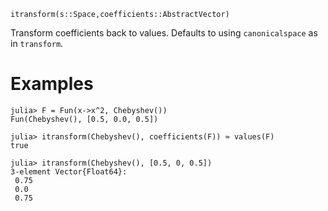 ```
itransform(s::Space,coefficients::AbstractVector)
```

Transform coefficients back to values.  Defaults to using `canonicalspace` as in `transform`.

# Examples

```jldoctest
julia> F = Fun(x->x^2, Chebyshev())
Fun(Chebyshev(), [0.5, 0.0, 0.5])

julia> itransform(Chebyshev(), coefficients(F)) ≈ values(F)
true

julia> itransform(Chebyshev(), [0.5, 0, 0.5])
3-element Vector{Float64}:
 0.75
 0.0
 0.75
```
